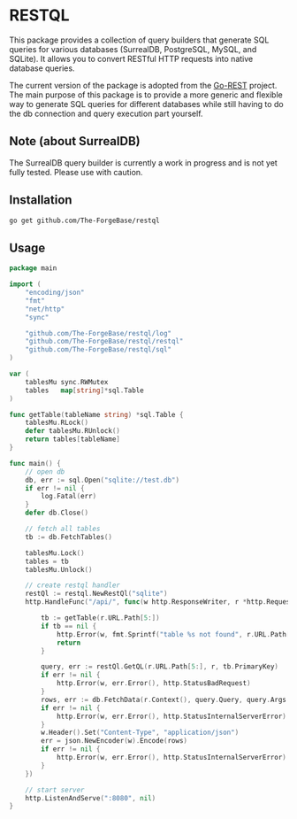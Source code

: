 # RESTQL

This package provides a collection of query builders that generate SQL queries for various databases (SurrealDB, PostgreSQL, MySQL, and SQLite). It allows you to convert RESTful HTTP requests into native database queries.

The current version of the package is adopted from the [Go-REST](https://github.com/rest-go/rest) project. The main purpose of this package is to provide a more generic and flexible way to generate SQL queries for different databases while still having to do the db connection and query execution part yourself.

## Note (about SurrealDB)

The SurrealDB query builder is currently a work in progress and is not yet fully tested. Please use with caution.

## Installation

```bash
go get github.com/The-ForgeBase/restql
```

## Usage

```go
package main

import (
	"encoding/json"
	"fmt"
	"net/http"
	"sync"

	"github.com/The-ForgeBase/restql/log"
	"github.com/The-ForgeBase/restql/restql"
	"github.com/The-ForgeBase/restql/sql"
)

var (
	tablesMu sync.RWMutex
	tables   map[string]*sql.Table
)

func getTable(tableName string) *sql.Table {
	tablesMu.RLock()
	defer tablesMu.RUnlock()
	return tables[tableName]
}

func main() {
	// open db
	db, err := sql.Open("sqlite://test.db")
	if err != nil {
		log.Fatal(err)
	}
	defer db.Close()

	// fetch all tables
	tb := db.FetchTables()

	tablesMu.Lock()
	tables = tb
	tablesMu.Unlock()

	// create restql handler
	restQl := restql.NewRestQl("sqlite")
	http.HandleFunc("/api/", func(w http.ResponseWriter, r *http.Request) {

		tb := getTable(r.URL.Path[5:])
		if tb == nil {
			http.Error(w, fmt.Sprintf("table %s not found", r.URL.Path[5:]), http.StatusNotFound)
			return
		}

		query, err := restQl.GetQL(r.URL.Path[5:], r, tb.PrimaryKey)
		if err != nil {
			http.Error(w, err.Error(), http.StatusBadRequest)
		}
		rows, err := db.FetchData(r.Context(), query.Query, query.Args...)
		if err != nil {
			http.Error(w, err.Error(), http.StatusInternalServerError)
		}
		w.Header().Set("Content-Type", "application/json")
		err = json.NewEncoder(w).Encode(rows)
		if err != nil {
			http.Error(w, err.Error(), http.StatusInternalServerError)
		}
	})

	// start server
	http.ListenAndServe(":8080", nil)
}

```
